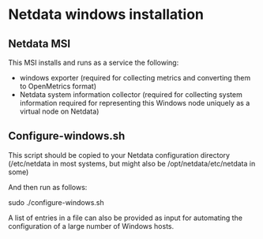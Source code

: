 # Netdata windows installation 

## Netdata MSI

This MSI installs and runs as a service the following:
- windows exporter (required for collecting metrics and converting them to OpenMetrics format)
- Netdata system information collector (required for collecting system information required for representing this Windows node uniquely as a virtual node on Netdata)
  
## Configure-windows.sh

This script should be copied to your Netdata configuration directory (/etc/netdata in most systems, but might also be /opt/netdata/etc/netdata in some)

And then run as follows:

sudo ./configure-windows.sh <IP or Hostname or DNS name of Windows system to be monitored> 

A list of entries in a file can also be provided as input for automating the configuration of a large number of Windows hosts.
